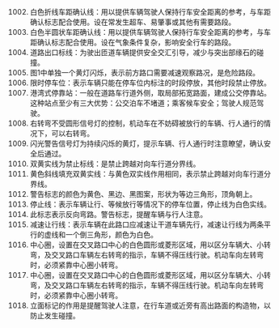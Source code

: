 1002. 白色折线车距确认线：用以提供车辆驾驶人保持行车安全距离的参考，与车距确认标志配合使用。设在常发生超车、易肇事或其他有需要路段。
1004. 白色半圆状车距确认线：用以提供车辆驾驶人保持行车安全距离的参考，与车距确认标志配合使用。设在气象条件复杂，影响安全行车的路段。
1006. 道路出口标线：为驶出匝道车辆提供安全交汇引导，减少与突出部缘石的碰撞。
1007. 图1中单独一个黄灯闪烁，表示前方路口需要减速观察路况，是危险路段。
1015. 限时停车位：表示车辆只能在停车位内标注的时段停放，其他时段禁止停放。
1017. 港湾式停靠站：一般在道路车行道外侧，取局部拓宽路面，建成公交停靠站。这种站点至少有三大优势：公交泊车不堵道；乘客候车安全；驾驶人规范驾驶。
1022. 右转弯不受圆形信号灯的控制，机动车在不妨碍被放行的车辆、行人通行的情况下，可以右转弯。
1047. 闪光警告信号灯为持续闪烁的黄灯，提示车辆、行人通行时注意瞭望，确认安全后通过。
1052. 双黄实线为禁止标线：是禁止跨越对向车行道分界线。
1058. 黄色斜线填充双黄实线：与黄色双实线作用相同，表示禁止跨越对向车行道分界线。
1059. 警告标志的颜色为黄色、黑边、黑图案，形状为等边三角形，顶角朝上。
1066. 停止线：表示车辆让行、等候放行等情况下的停车位置，停止线为白色实线。
1069. 此标志表示反向弯路。警告标志，提醒车辆与行人注意。
1070. 减速让行线：表示车辆在此路口应减速让干道车辆先行，减速让行线为两条平行的虚线和一个倒三角形，颜色为白色。
1074. 中心圈，设置在交叉路口中心的白色圆形或菱形区域，用以区分车辆大、小转弯，及交叉路口车辆左右转弯的指示，车辆不得压线行驶。机动车向左转弯时，必须紧靠中心圈小转弯。
1076. 中心圈，设置在交叉路口中心的白色圆形或菱形区域，用以区分车辆大、小转弯，及交叉路口车辆左右转弯的指示，车辆不得压线行驶。机动车向左转弯时，必须紧靠中心圈小转弯。
1097. 立面标记的作用是提醒驾驶人注意，在行车道或近旁有高出路面的构造物，以防止发生碰撞。
